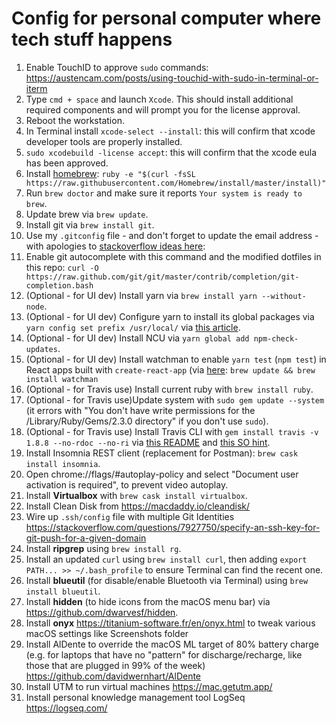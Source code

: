 # Config for personal computer where tech stuff happens

1. Enable TouchID to approve `sudo` commands: https://austencam.com/posts/using-touchid-with-sudo-in-terminal-or-iterm
2. Type `cmd + space` and launch `Xcode`. This should install additional required components and will prompt you for the license approval.
4. Reboot the workstation.
5. In Terminal install `xcode-select --install`: this will confirm that xcode developer tools are properly installed.
6. `sudo xcodebuild -license accept`: this will confirm that the xcode eula has been approved.
7. Install [homebrew](http://brew.sh/):
`ruby -e "$(curl -fsSL https://raw.githubusercontent.com/Homebrew/install/master/install)"`
6. Run `brew doctor` and make sure it reports `Your system is ready to brew`.
7. Update brew via `brew update`.
8. Install git via `brew install git`.
9. Use my `.gitconfig` file - and don't forget to update the email address - with apologies to [stackoverflow ideas here](https://stackoverflow.com/questions/30024353/how-to-use-visual-studio-code-as-default-editor-for-git#36644561):
10. Enable git autocomplete with this command and the modified dotfiles in this repo:
`curl -O https://raw.github.com/git/git/master/contrib/completion/git-completion.bash`
11. (Optional - for UI dev) Install yarn via `brew install yarn --without-node`.
12. (Optional - for UI dev) Configure yarn to install its global packages via `yarn config set prefix /usr/local/` via [this article](http://www.gavinorland.com/web/installing-global-npm-packages-with-yarn/).
13. (Optional - for UI dev) Install NCU via `yarn global add npm-check-updates`.
14. (Optional - for UI dev) Install watchman to enable `yarn test` (`npm test`) in React apps built with `create-react-app` (via [here](https://github.com/facebookincubator/create-react-app/blob/master/packages/react-scripts/template/README.md#troubleshooting): `brew update && brew install watchman`
15. (Optional - for Travis use) Install current ruby with `brew install ruby`.
16. (Optional - for Travis use)Update system with `sudo gem update --system` (it errors with "You don't have write permissions for the /Library/Ruby/Gems/2.3.0 directory" if you don't use `sudo`).
17. (Optional - for Travis use) Install Travis CLI with `gem install travis -v 1.8.8 --no-rdoc --no-ri` via [this README](https://github.com/travis-ci/travis.rb#installation) and [this SO hint](https://stackoverflow.com/questions/14607193/installing-gem-or-updating-rubygems-fails-with-permissions-error/14607772#comment63133055_14607772).
18. Install Insomnia REST client (replacement for Postman): `brew cask install insomnia`.
19. Open chrome://flags/#autoplay-policy and select "Document user activation is required", to prevent video autoplay.
20. Install **Virtualbox** with `brew cask install virtualbox`.
21. Install Clean Disk from https://macdaddy.io/cleandisk/
22. Wire up `.ssh/config` file with multiple Git Identities https://stackoverflow.com/questions/7927750/specify-an-ssh-key-for-git-push-for-a-given-domain
23. Install **ripgrep** using `brew install rg`.
24. Install an updated `curl` using `brew install curl`, then adding `export PATH... >> ~/.bash_profile` to ensure Terminal can find the recent one.
25. Install **blueutil** (for disable/enable Bluetooth via Terminal) using `brew install blueutil`.
26. Install **hidden** (to hide icons from the macOS menu bar) via https://github.com/dwarvesf/hidden.
27. Install **onyx** https://titanium-software.fr/en/onyx.html to tweak various macOS settings like Screenshots folder
28. Install AlDente to override the macOS ML target of 80% battery charge (e.g. for laptops that have no "pattern" for discharge/recharge, like those that are plugged in 99% of the week) https://github.com/davidwernhart/AlDente
29. Install UTM to run virtual machines https://mac.getutm.app/
30. Install personal knowledge management tool LogSeq https://logseq.com/
